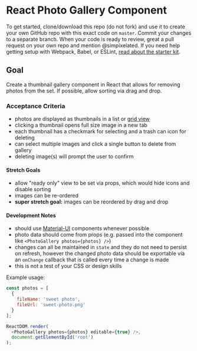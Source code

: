 # React Photo Gallery Component

To get started, clone/download this repo (do not fork) and use it to create your own GitHub repo with this exact code on `master`. Commit your changes to a separate branch. When your code is ready to review, great a pull request on your own repo and mention @simpixelated. If you need help getting setup with Webpack, Babel, or ESLint, [read about the starter kit](https://github.com/simpixelated/react-es6-starter).

## Goal

Create a thumbnail gallery component in React that allows for removing photos from the set. If possible, allow sorting via drag and drop.

### Acceptance Criteria
* photos are displayed as thumbnails in a list or [grid view](http://www.material-ui.com/#/components/grid-list)
* clicking a thumbnail opens full size image in a new tab
* each thumbnail has a checkmark for selecting and a trash can icon for deleting
* can select multiple images and click a single button to delete from gallery
* deleting image(s) will prompt the user to confirm

#### Stretch Goals
* allow "ready only" view to be set via props, which would hide icons and disable sorting
* images can be re-ordered
* **super stretch goal:** images can be reordered by drag and drop

#### Development Notes
* should use [Material-UI](http://www.material-ui.com/) components whenever possible
* photo data should come from props (e.g. passed into the component like `<PhotoGallery photos={photos} />`)
* changes can all be maintained in `state` and they do not need to persist on refresh, however the changed photo data should be exportable via an `onChange` callback that is called every time a change is made
* this is not a test of your CSS or design skills

Example usage:
```javascript
const photos = [
  {
    fileName: 'sweet photo',
    fileUrl: 'sweet-photo.png'
  }
];

ReactDOM.render(
  <PhotoGallery photos={photos} editable={true} />,
  document.getElementById('root')
);

```
